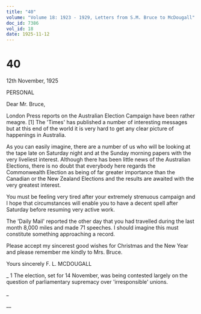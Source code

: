 ```yaml
---
title: "40"
volume: "Volume 18: 1923 - 1929, Letters from S.M. Bruce to McDougall"
doc_id: 7386
vol_id: 18
date: 1925-11-12
---
```


# 40

12th November, 1925

PERSONAL

Dear Mr. Bruce,

London Press reports on the Australian Election Campaign have been rather meagre. [1] The 'Times' has published a number of interesting messages but at this end of the world it is very hard to get any clear picture of happenings in Australia.

As you can easily imagine, there are a number of us who will be looking at the tape late on Saturday night and at the Sunday morning papers with the very liveliest interest. Although there has been little news of the Australian Elections, there is no doubt that everybody here regards the Commonwealth Election as being of far greater importance than the Canadian or the New Zealand Elections and the results are awaited with the very greatest interest.

You must be feeling very tired after your extremely strenuous campaign and I hope that circumstances will enable you to have a decent spell after Saturday before resuming very active work.

The 'Daily Mail' reported the other day that you had travelled during the last month 8,000 miles and made 71 speeches. I should imagine this must constitute something approaching a record.

Please accept my sincerest good wishes for Christmas and the New Year and please remember me kindly to Mrs. Bruce.

Yours sincerely F. L. MCDOUGALL 

_ 1 The election, set for 14 November, was being contested largely on the question of parliamentary supremacy over 'irresponsible' unions.

_

__
